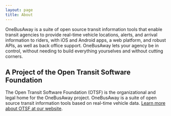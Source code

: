```yaml
---
layout: page
title: About
---
```


OneBusAway is a suite of open source transit information tools that enable transit agencies to provide real-time vehicle locations, alerts, and arrival information to riders, with iOS and Android apps, a web platform, and robust APIs, as well as back office support. OneBusAway lets your agency be in control, without needing to build everything yourselves and without cutting corners.

## A Project of the Open Transit Software Foundation

The Open Transit Software Foundation (OTSF) is the organizational and legal home for the OneBusAway project. OneBusAway is a suite of open source transit information tools based on real-time vehicle data. [Learn more about OTSF at our website](https://opentransitsoftwarefoundation.org).